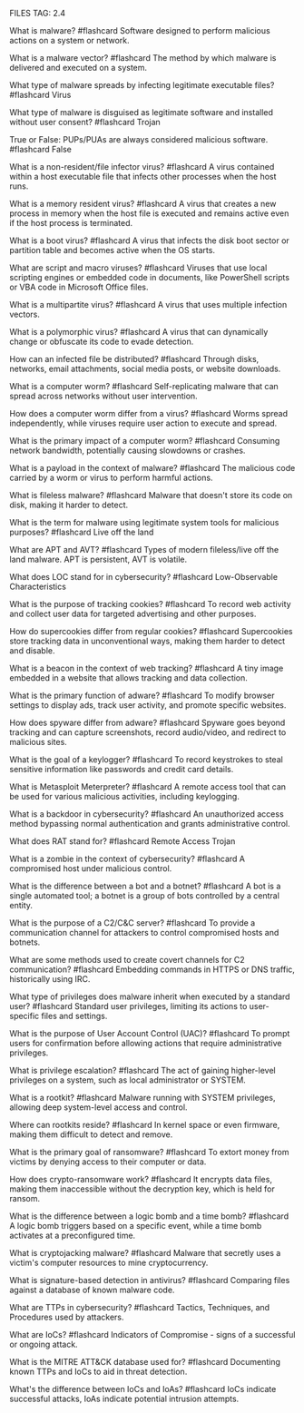 FILES TAG: 2.4

What is malware? #flashcard
Software designed to perform malicious actions on a system or network.
<!--ID: 1722783907392-->


What is a malware vector? #flashcard
The method by which malware is delivered and executed on a system.
<!--ID: 1722783907401-->


What type of malware spreads by infecting legitimate executable files? #flashcard
Virus
<!--ID: 1722783907407-->


What type of malware is disguised as legitimate software and installed without user consent? #flashcard
Trojan
<!--ID: 1722783907415-->


True or False: PUPs/PUAs are always considered malicious software. #flashcard
False
<!--ID: 1722783907423-->

What is a non-resident/file infector virus? #flashcard
A virus contained within a host executable file that infects other processes when the host runs.
<!--ID: 1722784183940-->


What is a memory resident virus? #flashcard
A virus that creates a new process in memory when the host file is executed and remains active even if the host process is terminated.
<!--ID: 1722784183950-->


What is a boot virus? #flashcard
A virus that infects the disk boot sector or partition table and becomes active when the OS starts.
<!--ID: 1722784183957-->


What are script and macro viruses? #flashcard
Viruses that use local scripting engines or embedded code in documents, like PowerShell scripts or VBA code in Microsoft Office files.
<!--ID: 1722784183964-->


What is a multipartite virus? #flashcard
A virus that uses multiple infection vectors.
<!--ID: 1722784183970-->


What is a polymorphic virus? #flashcard
A virus that can dynamically change or obfuscate its code to evade detection.
<!--ID: 1722784183977-->


How can an infected file be distributed? #flashcard
Through disks, networks, email attachments, social media posts, or website downloads.
<!--ID: 1722784183983-->

What is a computer worm? #flashcard
Self-replicating malware that can spread across networks without user intervention.
<!--ID: 1722784360759-->


How does a computer worm differ from a virus? #flashcard
Worms spread independently, while viruses require user action to execute and spread.
<!--ID: 1722784360761-->


What is the primary impact of a computer worm? #flashcard
Consuming network bandwidth, potentially causing slowdowns or crashes.
<!--ID: 1722784360763-->


What is a payload in the context of malware? #flashcard
The malicious code carried by a worm or virus to perform harmful actions.
<!--ID: 1722784360764-->


What is fileless malware? #flashcard
Malware that doesn't store its code on disk, making it harder to detect.
<!--ID: 1722784360765-->


What is the term for malware using legitimate system tools for malicious purposes? #flashcard
Live off the land
<!--ID: 1722784360767-->


What are APT and AVT? #flashcard
Types of modern fileless/live off the land malware. APT is persistent, AVT is volatile.
<!--ID: 1722784360768-->


What does LOC stand for in cybersecurity? #flashcard
Low-Observable Characteristics
<!--ID: 1722784360770-->

What is the purpose of tracking cookies? #flashcard
To record web activity and collect user data for targeted advertising and other purposes.
<!--ID: 1722784565563-->


How do supercookies differ from regular cookies? #flashcard
Supercookies store tracking data in unconventional ways, making them harder to detect and disable.
<!--ID: 1722784565566-->


What is a beacon in the context of web tracking? #flashcard
A tiny image embedded in a website that allows tracking and data collection.
<!--ID: 1722784565568-->


What is the primary function of adware? #flashcard
To modify browser settings to display ads, track user activity, and promote specific websites.
<!--ID: 1722784565570-->


How does spyware differ from adware? #flashcard
Spyware goes beyond tracking and can capture screenshots, record audio/video, and redirect to malicious sites.
<!--ID: 1722784565572-->


What is the goal of a keylogger? #flashcard
To record keystrokes to steal sensitive information like passwords and credit card details.
<!--ID: 1722784565574-->


What is Metasploit Meterpreter? #flashcard
A remote access tool that can be used for various malicious activities, including keylogging.
<!--ID: 1722784565575-->

What is a backdoor in cybersecurity? #flashcard
An unauthorized access method bypassing normal authentication and grants administrative control.
<!--ID: 1722784710556-->


What does RAT stand for? #flashcard
Remote Access Trojan
<!--ID: 1722784710561-->


What is a zombie in the context of cybersecurity? #flashcard
A compromised host under malicious control.
<!--ID: 1722784710564-->


What is the difference between a bot and a botnet? #flashcard
A bot is a single automated tool; a botnet is a group of bots controlled by a central entity.
<!--ID: 1722784710567-->


What is the purpose of a C2/C&C server? #flashcard
To provide a communication channel for attackers to control compromised hosts and botnets.
<!--ID: 1722784710569-->


What are some methods used to create covert channels for C2 communication? #flashcard
Embedding commands in HTTPS or DNS traffic, historically using IRC.
<!--ID: 1722784710571-->

What type of privileges does malware inherit when executed by a standard user? #flashcard
Standard user privileges, limiting its actions to user-specific files and settings.
<!--ID: 1722784795852-->


What is the purpose of User Account Control (UAC)? #flashcard
To prompt users for confirmation before allowing actions that require administrative privileges.
<!--ID: 1722784795855-->


What is privilege escalation? #flashcard
The act of gaining higher-level privileges on a system, such as local administrator or SYSTEM.
<!--ID: 1722784795858-->


What is a rootkit? #flashcard
Malware running with SYSTEM privileges, allowing deep system-level access and control.
<!--ID: 1722784795860-->


Where can rootkits reside? #flashcard
In kernel space or even firmware, making them difficult to detect and remove.
<!--ID: 1722784795862-->

What is the primary goal of ransomware? #flashcard
To extort money from victims by denying access to their computer or data.
<!--ID: 1722784991274-->


How does crypto-ransomware work? #flashcard
It encrypts data files, making them inaccessible without the decryption key, which is held for ransom.
<!--ID: 1722784991279-->


What is the difference between a logic bomb and a time bomb? #flashcard
A logic bomb triggers based on a specific event, while a time bomb activates at a preconfigured time.
<!--ID: 1722784991282-->


What is cryptojacking malware? #flashcard
Malware that secretly uses a victim's computer resources to mine cryptocurrency.
<!--ID: 1722784991284-->

What is signature-based detection in antivirus? #flashcard
Comparing files against a database of known malware code.
<!--ID: 1723210304987-->


What are TTPs in cybersecurity? #flashcard
Tactics, Techniques, and Procedures used by attackers.
<!--ID: 1723210304991-->


What are IoCs? #flashcard
Indicators of Compromise - signs of a successful or ongoing attack.
<!--ID: 1723210304992-->


What is the MITRE ATT&CK database used for? #flashcard
Documenting known TTPs and IoCs to aid in threat detection.
<!--ID: 1723210304993-->


What's the difference between IoCs and IoAs? #flashcard
IoCs indicate successful attacks, IoAs indicate potential intrusion attempts.
<!--ID: 1723210304994-->



















